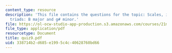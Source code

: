 ```yaml
---
content_type: resource
description: 'This file contains the questions for the topic: Scales, intervals, and
  triads: B major and g# minor.'
file: https://ol-ocw-studio-app-production.s3.amazonaws.com/courses/21m-301-harmony-and-counterpoint-i-spring-2005/338714b2d685e1995c4c40628760bd66_quiz9.pdf
file_type: application/pdf
resourcetype: Document
title: quiz9.pdf
uid: 338714b2-d685-e199-5c4c-40628760bd66
---
```

